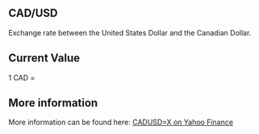 ## CAD/USD

Exchange rate between the United States Dollar and the Canadian Dollar.

## Current Value

1 CAD = <Value topic="finance/stock-exchange/currency/CAD/USD" decimals="3" unit="USD"/>

## More information

More information can be found here: [CADUSD=X on Yahoo Finance](https://finance.yahoo.com/quote/CADUSD=X/)
